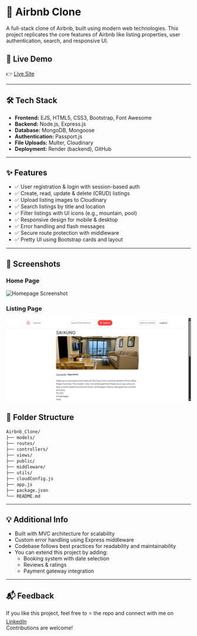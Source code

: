 # 🏡 Airbnb Clone

A full-stack clone of Airbnb, built using modern web technologies. This project replicates the core features of Airbnb like listing properties, user authentication, search, and responsive UI.

## 🚀 Live Demo

👉 [Live Site](https://airbnb-clone-25gc.onrender.com)

---

## 🛠️ Tech Stack

- **Frontend:** EJS, HTML5, CSS3, Bootstrap, Font Awesome
- **Backend:** Node.js, Express.js
- **Database:** MongoDB, Mongoose
- **Authentication:** Passport.js
- **File Uploads:** Multer, Cloudinary
- **Deployment:** Render (backend), GitHub

---

## ✨ Features

- ✅ User registration & login with session-based auth
- ✅ Create, read, update & delete (CRUD) listings
- ✅ Upload listing images to Cloudinary
- ✅ Search listings by title and location
- ✅ Filter listings with UI icons (e.g., mountain, pool)
- ✅ Responsive design for mobile & desktop
- ✅ Error handling and flash messages
- ✅ Secure route protection with middleware
- ✅ Pretty UI using Bootstrap cards and layout

---

## 📸 Screenshots

### Home Page
![Homepage Screenshot](./screenshots/home.png)

### Listing Page
![Listing Screenshot](./screenshots/listing.png)


## 📁 Folder Structure

```
Airbnb_Clone/
├── models/
├── routes/
├── controllers/
├── views/
├── public/
├── middleware/
├── utils/
├── cloudConfig.js
├── app.js
├── package.json
└── README.md
```

---

## 💡 Additional Info

- Built with MVC architecture for scalability
- Custom error handling using Express middleware
- Codebase follows best practices for readability and maintainability
- You can extend this project by adding:
  - Booking system with date selection
  - Reviews & ratings
  - Payment gateway integration

---

## 📬 Feedback

If you like this project, feel free to ⭐ the repo and connect with me on [LinkedIn](https://www.linkedin.com/in/tejas-amrit-0104b9227/)  
Contributions are welcome!